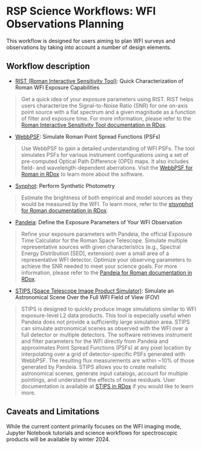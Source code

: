 # RSP Science Workflows: WFI Observations Planning
This workflow is designed for users aiming to plan WFI surveys and observations by taking into account a number of design elements.


## Workflow description
- [RIST (Roman Interactive Sensitivity Tool)](../../content/notebooks/rist/rist.ipynb): Quick Characterization of Roman WFI Exposure Capabilities
> Get a quick idea of your exposure parameters using RIST. RIST helps users characterize the Signal-to-Noise Ratio (SNR) for one on-axis point source with a flat spectrum and a given magnitude as a function of filter and exposure time. For more information, please refer to the [Roman Interactive Sensitivity Tool documentation in RDox](https://roman-docs.stsci.edu/simulation-tools-handbook-home/simulation-development-utilities/roman-interactive-sensitivity-tool).
- [WebbPSF](../../content/notebooks/webbpsf/webbpsf.ipynb): Simulate Roman Point Spread Functions (PSFs)
> Use WebbPSF to gain a detailed understanding of WFI PSFs. The tool simulates PSFs for various instrument configurations using a set of pre-computed Optical Path Difference (OPD) maps. It also includes field- and wavelength-dependent aberrations. Visit the [WebbPSF for Roman in RDox](https://roman-docs.stsci.edu/simulation-tools-handbook-home/webbpsf-for-roman) to learn more about the software.
- [Synphot](../../content/notebooks/synphot/synphot.ipynb): Perform Synthetic Photometry
> Estimate the brightness of both empirical and model sources as they would be measured by the WFI. To learn more, refer to the [stsynphot for Roman documentation in RDox](https://roman-docs.stsci.edu/simulation-tools-handbook-home/simulation-development-utilities/synphot-for-roman).
- [Pandeia](../../content/notebooks/pandeia/pandeia.ipynb): Define the Exposure Parameters of Your WFI Observation
> Refine your exposure parameters with Pandeia, the official Exposure Time Calculator for the Roman Space Telescope. Simulate multiple representative sources with given characteristics (e.g., Spectral Energy Distribution [SED], extension) over a small area of a representative WFI detector. Optimize your observing parameters to achieve the SNR needed to meet your science goals. For more information, please refer to the [Pandeia for Roman documentation in RDox](https://roman-docs.stsci.edu/simulation-tools-handbook-home/pandeia-for-roman).
- [STIPS (Space Telescope Image Product Simulator)](../../content/notebooks/stips/stips.ipynb): Simulate an Astronomical Scene Over the Full WFI Field of View (FOV)
> STIPS is designed to quickly produce image simulations similar to WFI exposure-level L2 data products. This tool is especially useful when Pandeia does not provide a sufficiently large simulation area. STIPS can simulate astronomical scenes as observed with the WFI over a full detector or multiple detectors. The software retrieves instrument and filter parameters for the WFI directly from Pandeia and approximates Point Spread Functions (PSFs) at any pixel location by interpolating over a grid of detector-specific PSFs generated with WebbPSF. The resulting flux measurements are within ~10% of those generated by Pandeia. STIPS allows you to create realistic astronomical scenes, generate input catalogs, account for multiple pointings, and understand the effects of noise residuals. User documentation is available at [STIPS in RDox](https://roman-docs.stsci.edu/simulation-tools-handbook-home/stips-space-telescope-imaging-product-simulator) if you would like to learn more.


## Caveats and Limitations
While the current content primarily focuses on the WFI imaging mode, Jupyter Notebook tutorials and science workflows for spectroscopic products will be available by winter 2024.